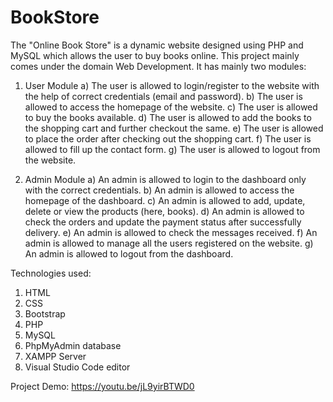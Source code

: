 # BookStore
The "Online Book Store" is a dynamic website designed using PHP and MySQL which allows the user to buy books online. This project mainly comes under the domain Web Development. It has mainly two modules:
1) User Module
      a) The user is allowed to login/register to the website with the help of correct credentials (email and password).
      b) The user is allowed to access the homepage of the website.
      c) The user is allowed to buy the books available.
      d) The user is allowed to add the books to the shopping cart and further checkout the same.
      e) The user is allowed to place the order after checking out the shopping cart.
      f) The user is allowed to fill up the contact form.
      g) The user is allowed to logout from the website.

2) Admin Module
      a) An admin is allowed to login to the dashboard only with the  correct credentials.
      b) An admin is allowed to access the homepage of the dashboard.
      c) An admin is allowed to add, update, delete or view the products (here, books).
      d) An admin is allowed to check the orders and update the payment status after successfully delivery.
      e) An admin is allowed to check the messages received.
      f) An admin is allowed to manage all the users registered on the website.
      g) An admin is allowed to logout from the dashboard.

Technologies used:
1) HTML
2) CSS
3) Bootstrap
4) PHP
5) MySQL
6) PhpMyAdmin database
7) XAMPP Server
8) Visual Studio Code editor

Project Demo: https://youtu.be/jL9yirBTWD0
